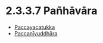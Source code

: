 # 2.3.3.7 Pañhāvāra

* [Paccayacatukka](2.3.3.7/Paccayacatukka.md)
* [Paccanīyuddhāra](2.3.3.7/Paccaniyuddhara.md)
